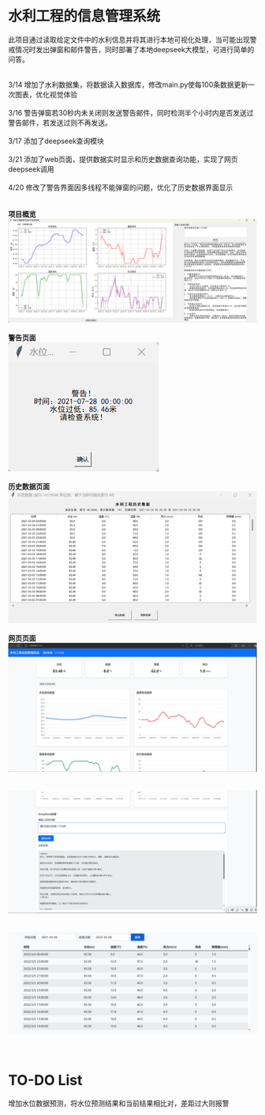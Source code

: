 # 水利工程的信息管理系统
此项目通过读取给定文件中的水利信息并将其进行本地可视化处理，当可能出现警戒情况时发出弹窗和邮件警告，同时部署了本地deepseek大模型，可进行简单的问答。<br><br>

3/14 增加了水利数据集，将数据读入数据库，修改main.py使每100条数据更新一次图表，优化视觉体验<br><br>
3/16 警告弹窗若30秒内未关闭则发送警告邮件，同时检测半个小时内是否发送过警告邮件，若发送过则不再发送。<br><br>
3/17 添加了deepseek查询模块<br><br>
3/21 添加了web页面，提供数据实时显示和历史数据查询功能，实现了网页deepseek调用<br><br>
4/20 修改了警告界面因多线程不能弹窗的问题，优化了历史数据界面显示<br><br><br>
**项目概览**<br>
![项目概览](https://github.com/GreypLa1n/Information-management-system-for-water-conservancy-projects/blob/main/images/project_overview.png?raw=true)<br><br>
**警告页面**<br>
![警告页面](https://github.com/GreypLa1n/Information-management-system-for-water-conservancy-projects/blob/main/images/project_warning.png?raw=true)<br><br>
**历史数据页面**<br>
![警告页面](https://github.com/GreypLa1n/Information-management-system-for-water-conservancy-projects/blob/main/images/project_history_data.png?raw=true)<br><br>
**网页页面**<br>
![网页页面](https://github.com/GreypLa1n/Information-management-system-for-water-conservancy-projects/blob/main/images/web_view1.png?raw=true)<br><br><br>
![网页页面](https://github.com/GreypLa1n/Information-management-system-for-water-conservancy-projects/blob/main/images/web_view2.png?raw=true)<br><br><br>
![网页页面](https://github.com/GreypLa1n/Information-management-system-for-water-conservancy-projects/blob/main/images/web_view3.png?raw=true)<br><br><br>

# TO-DO List<br>
增加水位数据预测，将水位预测结果和当前结果相比对，差距过大则报警
